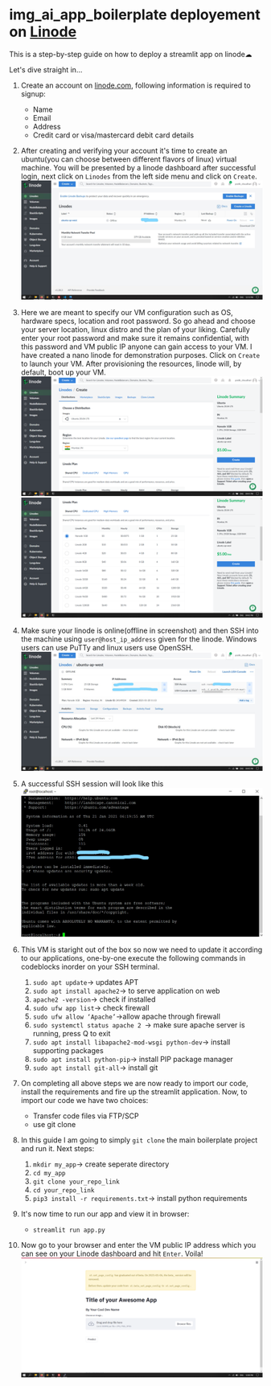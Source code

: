 # img_ai_app_boilerplate deployement on [Linode](www.linode.com)

This is a step-by-step guide on how to deploy a streamlit app on linode☁

Let's dive straight in...

1. Create an account on [linode.com](www.linode.com), following information is required to signup:
    - Name
    - Email
    - Address
    - Credit card or visa/mastercard debit card details
2. After creating and verifying your account it's time to create an ubuntu(you can choose between different flavors of linux) virtual machine. You will be presented by a linode dashboard after successful login, next click on `Linodes` from the left side menu and click on `Create`. 
![dashboard](images/1_linode.jpg)

3. Here we are meant to specify our VM configuration such as OS, hardware specs, location and root password. So go ahead and choose your server location, linux distro and the plan of your liking. Carefully enter your root password and make sure it remains confidential, with this password and VM public IP anyone can gain access to your VM. I have created a nano linode for demonstration purposes. Click on `Create` to launch your VM. After provisioning the resources, linode will, by default, boot up your VM.
![VM_setup1](images/2_linode.png)
![VM_setup2](images/3_linode.png)

4. Make sure your linode is online(offline in screenshot) and then SSH into the machine using `user@host_ip_address` given for the linode. Windows users can use PuTTy and linux users use OpenSSH.
![SSH_ID](images/4_linode.jpg)

5. A successful SSH session will look like this
![SSH_login](images/5_linode.jpg)

6. This VM is staright out of the box so now we need to update it according to our applications, one-by-one execute the following commands in codeblocks inorder on your SSH terminal.
    1. `sudo apt update`-> updates APT
    2. `sudo apt install apache2`-> to serve application on web
    3. `apache2 -version`-> check if installed
    4. `sudo ufw app list`-> check firewall
    5. `sudo ufw allow ‘Apache’`->allow apache through firewall
    6. `sudo systemctl status apache 2 `-> make sure apache server is running, press Q to exit
    7. `sudo apt install libapache2-mod-wsgi python-dev`-> install supporting packages
    8. `sudo apt install python-pip`-> install PIP package manager
    9. `sudo apt install git-all`-> install git

7. On completing all above steps we are now ready to import our code, install the requirements and fire up the streamlit application. Now, to import our code we have two choices:
    - Transfer code files via FTP/SCP
    - use git clone

8. In this guide I am going to simply `git clone` the main boilerplate project and run it. Next steps:
    1. `mkdir my_app`-> create seperate directory
    2. `cd my_app`
    3. `git clone your_repo_link`
    4. `cd your_repo_link`
    5. `pip3 install -r requirements.txt`-> install python requirements

9. It's now time to run our app and view it in browser:
    - `streamlit run app.py`

10. Now go to your browser and enter the VM public IP address which you can see on your Linode dashboard and hit `Enter`. Voila!
![final_result](images/6_linode.png)
